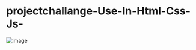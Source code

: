# projectchallange-Use-In-Html-Css-Js-
![image](https://github.com/HammadAdnan201/projectchallange-Use-In-Html-Css-Js-/assets/168765100/04777d84-81cb-4648-b901-040e9094adee)

